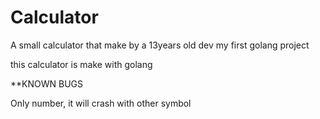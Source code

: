 # Calculator
A small calculator that make by a 13years old dev
my first golang project

this calculator is make with golang

**KNOWN BUGS

Only number, it will crash with other symbol
